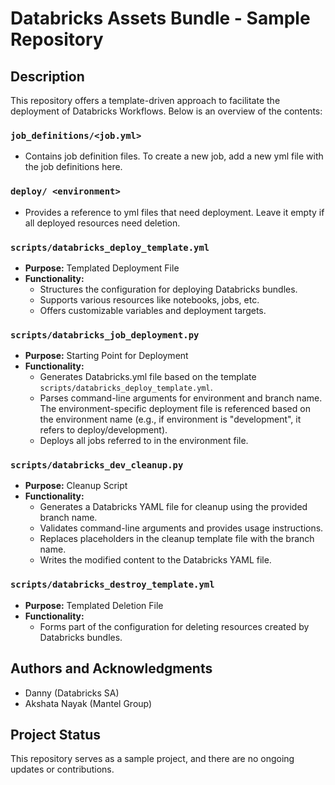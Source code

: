 # Databricks Assets Bundle - Sample Repository

## Description
This repository offers a template-driven approach to facilitate the deployment of Databricks Workflows. Below is an overview of the contents:

### ```job_definitions/<job.yml>```
- Contains job definition files. To create a new job, add a new yml file with the job definitions here.

### ```deploy/ <environment>```
- Provides a reference to yml files that need deployment. Leave it empty if all deployed resources need deletion.

### ```scripts/databricks_deploy_template.yml```
- **Purpose:** Templated Deployment File
- **Functionality:** 
  - Structures the configuration for deploying Databricks bundles.
  - Supports various resources like notebooks, jobs, etc.
  - Offers customizable variables and deployment targets.

### ```scripts/databricks_job_deployment.py```
- **Purpose:** Starting Point for Deployment
- **Functionality:**
  - Generates Databricks.yml file based on the template ```scripts/databricks_deploy_template.yml```.
  - Parses command-line arguments for environment and branch name. The environment-specific deployment file is referenced based on the environment name (e.g., if environment is "development", it refers to deploy/development).
  - Deploys all jobs referred to in the environment file.

### ```scripts/databricks_dev_cleanup.py```
- **Purpose:** Cleanup Script
- **Functionality:**
  - Generates a Databricks YAML file for cleanup using the provided branch name.
  - Validates command-line arguments and provides usage instructions.
  - Replaces placeholders in the cleanup template file with the branch name.
  - Writes the modified content to the Databricks YAML file.

### ```scripts/databricks_destroy_template.yml```
- **Purpose:** Templated Deletion File
- **Functionality:** 
  - Forms part of the configuration for deleting resources created by Databricks bundles.

## Authors and Acknowledgments
- Danny (Databricks SA)
- Akshata Nayak (Mantel Group)

## Project Status
This repository serves as a sample project, and there are no ongoing updates or contributions.
